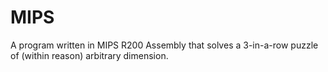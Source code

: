 # MIPS

A program written in MIPS R200 Assembly that solves a 3-in-a-row puzzle of (within reason) arbitrary dimension. 
